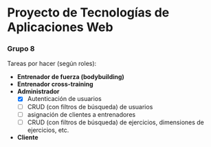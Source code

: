 # Proyecto de Tecnologías de Aplicaciones Web
### Grupo 8

Tareas por hacer (según roles):
- **Entrenador de fuerza (bodybuilding)**
- **Entrenador cross-training**
- **Administrador**
  - [x] Autenticación de usuarios
  - [ ] CRUD (con filtros de búsqueda) de usuarios
  - [ ] asignación de clientes a entrenadores
  - [ ] CRUD (con filtros de búsqueda) de ejercicios, dimensiones de ejercicios,
    etc.
- **Cliente**